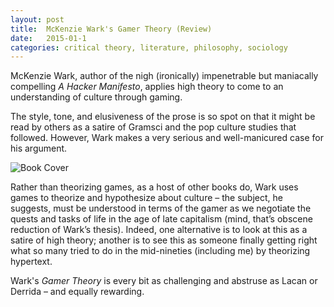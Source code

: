 ```yaml
---
layout: post
title:  McKenzie Wark's Gamer Theory (Review)
date:   2015-01-1
categories: critical theory, literature, philosophy, sociology
---
```


McKenzie Wark, author of the nigh (ironically) impenetrable but maniacally compelling _A Hacker Manifesto_, applies high theory to come to an understanding of culture through gaming.

The style, tone, and elusiveness of the prose is so spot on that it might be read by others as a satire of Gramsci and the pop culture studies that followed. However, Wark makes a very serious and well-manicured case for his argument.

![Book Cover](http://ecx.images-amazon.com/images/I/31dB4kdLyDL.jpg)

Rather than theorizing games, as a host of other books do, Wark uses games to theorize and hypothesize about culture – the subject, he suggests, must be understood in terms of the gamer as we negotiate the quests and tasks of life in the age of late capitalism (mind, that’s obscene reduction of Wark’s thesis). Indeed, one alternative is to look at this as a satire of high theory; another is to see this as someone finally getting right what so many tried to do in the mid-nineties (including me) by theorizing hypertext.

Wark's _Gamer Theory_ is every bit as challenging and abstruse as Lacan or Derrida – and equally rewarding.
